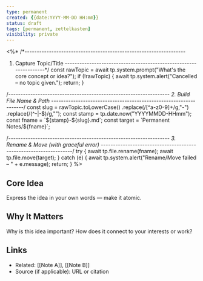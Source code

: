 ```yaml
---
type: permanent
created: {{date:YYYY-MM-DD HH:mm}}
status: draft
tags: [permanent, zettelkasten]
visibility: private
---
```

<%*
/*------------------------------------------------------------------
  1. Capture Topic/Title
------------------------------------------------------------------*/
const rawTopic = await tp.system.prompt("What's the core concept or idea?");
if (!rawTopic) {
  await tp.system.alert("Cancelled – no topic given.");
  return;
}

/*------------------------------------------------------------------
  2. Build File Name & Path
------------------------------------------------------------------*/
const slug   = rawTopic.toLowerCase()
                       .replace(/[^a-z0-9]+/g,"-")
                       .replace(/(^-|-$)/g,"");
const stamp  = tp.date.now("YYYYMMDD-HHmm");
const fname  = `${stamp}-${slug}.md`;
const target = `Permanent Notes/${fname}`;

/*------------------------------------------------------------------
  3. Rename & Move (with graceful error)
------------------------------------------------------------------*/
try {
  await tp.file.rename(fname);
  await tp.file.move(target);
} catch (e) {
  await tp.system.alert("Rename/Move failed – " + e.message);
  return;
}
%>

## Core Idea  
Express the idea in your own words — make it atomic.

## Why It Matters  
Why is this idea important? How does it connect to your interests or work?

## Links  
- Related: [[Note A]], [[Note B]]  
- Source (if applicable): URL or citation
